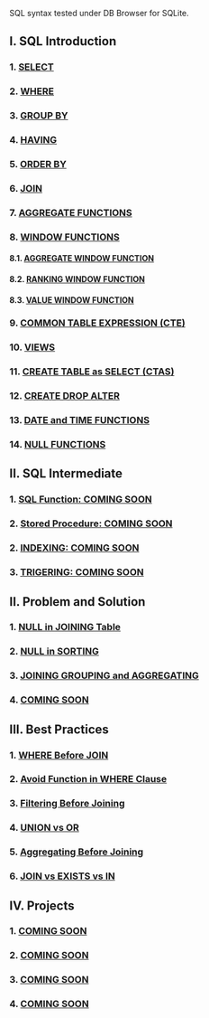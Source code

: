SQL syntax tested under DB Browser for SQLite.
## I. SQL Introduction

### 1. [SELECT](https://github.com/imdwipayana/DB-Browser-for-SQLite/tree/main/SQL%20Introduction/SELECT)
### 2. [WHERE](https://github.com/imdwipayana/DB-Browser-for-SQLite/tree/main/SQL%20Introduction/WHERE)
### 3. [GROUP BY](https://github.com/imdwipayana/DB-Browser-for-SQLite/tree/main/SQL%20Introduction/GROUP%20BY)
### 4. [HAVING](https://github.com/imdwipayana/DB-Browser-for-SQLite/tree/main/SQL%20Introduction/HAVING)
### 5. [ORDER BY](https://github.com/imdwipayana/DB-Browser-for-SQLite/tree/main/SQL%20Introduction/ORDER%20BY)
### 6. [JOIN](https://github.com/imdwipayana/DB-Browser-for-SQLite/tree/main/SQL%20Introduction/JOIN)
### 7. [AGGREGATE FUNCTIONS](https://github.com/imdwipayana/DB-Browser-for-SQLite/tree/main/SQL%20Introduction/AGGREGATE%20FUNCTIONS)



### 8. [WINDOW FUNCTIONS](https://github.com/imdwipayana/DB-Browser-for-SQLite/tree/main/SQL%20Introduction/WINDOWS%20FUNCTION)
#### 8.1. [AGGREGATE WINDOW FUNCTION](https://github.com/imdwipayana/DB-Browser-for-SQLite/tree/main/SQL%20Introduction/WINDOWS%20FUNCTION/AGGREGATE%20WINDOW%20FUNCTIONS)
#### 8.2. [RANKING WINDOW FUNCTION](https://github.com/imdwipayana/DB-Browser-for-SQLite/tree/main/SQL%20Introduction/WINDOWS%20FUNCTION/RANKING%20WINDOW%20FUNCTIONS)
#### 8.3. [VALUE WINDOW FUNCTION](https://github.com/imdwipayana/DB-Browser-for-SQLite/tree/main/SQL%20Introduction/WINDOWS%20FUNCTION/VALUE%20WINDOW%20FUNCTION)


### 9. [COMMON TABLE EXPRESSION (CTE)](https://github.com/imdwipayana/DB-Browser-for-SQLite/tree/main/SQL%20Introduction/COMMON%20TABLE%20EXPRESSION)
### 10. [VIEWS](https://github.com/imdwipayana/DB-Browser-for-SQLite/tree/main/SQL%20Introduction/VIEWS)
### 11. [CREATE TABLE as SELECT (CTAS)](https://github.com/imdwipayana/DB-Browser-for-SQLite/tree/main/SQL%20Introduction/Create%20Table%20as%20SELECT)
### 12. [CREATE DROP ALTER](https://github.com/imdwipayana/DB-Browser-for-SQLite/tree/main/SQL%20Introduction/CREATE%20DROP%20ALTER%20TABLE)
### 13. [DATE and TIME FUNCTIONS](https://github.com/imdwipayana/DB-Browser-for-SQLite/tree/main/SQL%20Introduction/DATE%20and%20TIME%20FUNCTION)
### 14. [NULL FUNCTIONS](https://github.com/imdwipayana/DB-Browser-for-SQLite/tree/main/SQL%20Introduction/NULL%20FUNCTION)

## II. SQL Intermediate
### 1. [SQL Function: COMING SOON]()
### 2. [Stored Procedure: COMING SOON]()
### 2. [INDEXING: COMING SOON]()
### 3. [TRIGERING: COMING SOON]()


## II. Problem and Solution
### 1. [NULL in JOINING Table](https://github.com/imdwipayana/DB-Browser-for-SQLite/tree/main/Problem%20and%20Solution/NULL%20in%20JOINING%20Table)
### 2. [NULL in SORTING](https://github.com/imdwipayana/DB-Browser-for-SQLite/tree/main/Problem%20and%20Solution/NULL%20in%20SORTING)
### 3. [JOINING GROUPING and AGGREGATING](https://github.com/imdwipayana/DB-Browser-for-SQLite/tree/main/Problem%20and%20Solution/JOINNING%20GROUPING%20AGGREGATING)
### 4. [COMING SOON]()

## III. Best Practices
### 1. [WHERE Before JOIN](https://github.com/imdwipayana/DB-Browser-for-SQLite/tree/main/Best%20Practices/WHERE%20Before%20JOIN)
### 2. [Avoid Function in WHERE Clause](https://github.com/imdwipayana/DB-Browser-for-SQLite/tree/main/Best%20Practices/Avoid%20Function%20in%20WHERE%20Clause)
### 3. [Filtering Before Joining](https://github.com/imdwipayana/DB-Browser-for-SQLite/tree/main/Best%20Practices/Filtering%20Before%20Joining)
### 4. [UNION vs OR](https://github.com/imdwipayana/DB-Browser-for-SQLite/tree/main/Best%20Practices/UNION%20vs%20OR)
### 5. [Aggregating Before Joining](https://github.com/imdwipayana/DB-Browser-for-SQLite/tree/main/Best%20Practices/Aggregating%20Before%20Joining)
### 6. [JOIN vs EXISTS vs IN](https://github.com/imdwipayana/DB-Browser-for-SQLite/tree/main/Best%20Practices/JOIN%20vs%20EXISTS%20vs%20IN)

## IV. Projects
### 1. [COMING SOON](https://github.com/imdwipayana/PostgreSQL/tree/main/Practice/SELECT)
### 2. [COMING SOON](https://github.com/imdwipayana/PostgreSQL/tree/main/Practice/SELECT)
### 3. [COMING SOON](https://github.com/imdwipayana/PostgreSQL/tree/main/Practice/SELECT)
### 4. [COMING SOON](https://github.com/imdwipayana/PostgreSQL/tree/main/Practice/SELECT)
